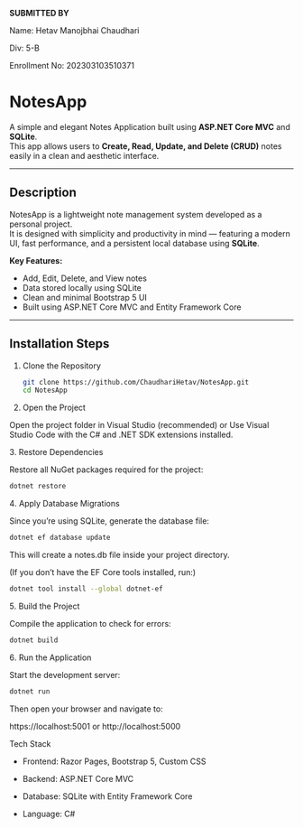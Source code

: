 **SUBMITTED BY**

Name: Hetav Manojbhai Chaudhari

Div: 5-B

Enrollment No: 202303103510371


#  NotesApp

A simple and elegant Notes Application built using **ASP.NET Core MVC** and **SQLite**.  
This app allows users to **Create, Read, Update, and Delete (CRUD)** notes easily in a clean and aesthetic interface.

---

## Description

NotesApp is a lightweight note management system developed as a personal project.  
It is designed with simplicity and productivity in mind — featuring a modern UI, fast performance, and a persistent local database using **SQLite**.

**Key Features:**
-  Add, Edit, Delete, and View notes  
-  Data stored locally using SQLite  
-  Clean and minimal Bootstrap 5 UI  
-  Built using ASP.NET Core MVC and Entity Framework Core  

---

##  Installation Steps

1. Clone the Repository
   ```bash
   git clone https://github.com/ChaudhariHetav/NotesApp.git
   cd NotesApp

2. Open the Project

Open the project folder in Visual Studio (recommended)
or
Use Visual Studio Code with the C# and .NET SDK extensions installed.

3️. Restore Dependencies

Restore all NuGet packages required for the project:

  ```bash
  dotnet restore

  ```

4️. Apply Database Migrations

Since you’re using SQLite, generate the database file:

  ```bash
  dotnet ef database update

  ```


This will create a notes.db file inside your project directory.

(If you don’t have the EF Core tools installed, run:)

  ```bash
  dotnet tool install --global dotnet-ef

  ```

5️. Build the Project

Compile the application to check for errors:

  ```bash
  dotnet build

  ```


6️. Run the Application

  Start the development server:

  ```bash
  dotnet run

  ```


Then open your browser and navigate to:

https://localhost:5001
or
http://localhost:5000



Tech Stack

- Frontend: Razor Pages, Bootstrap 5, Custom CSS

- Backend: ASP.NET Core MVC

- Database: SQLite with Entity Framework Core

- Language: C#







